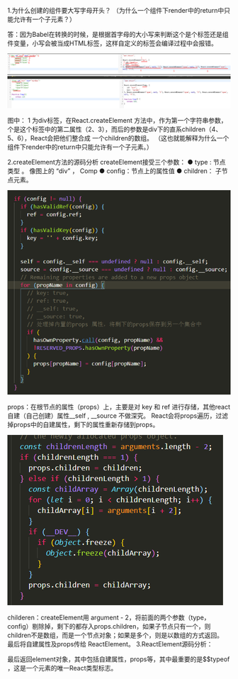  1.为什么创建的组件要大写字母开头？ （为什么一个组件下render中的return中只能允许有一个子元素？）

 答：因为Babel在转换的时候，是根据首字母的大小写来判断这个是个标签还是组件变量，小写会被当成HTML标签，这样自定义的标签会编译过程中会报错。

![Alt text](./img/1.png)
![Alt text](./img/2.png)

  图中： 1 为div标签，在React.createElement 方法中，作为第一个字符串参数，个是这个标签中的第二属性（2、3），而后的参数是div下的直系children（4、5、6），React会把他们整合成 一个children的数组。
（这也就能解释为什么一个组件下render中的return中只能允许有一个子元素。）

2.createElement方法的源码分析
createElement接受三个参数：
  ● type : 节点类型 。 像图上的  “div”  ，  Comp
  ● config：节点上的属性值
  ● children： 子节点元素。 

![Alt text](./img/3.png)


props：在根节点的属性（props）上，主要是对 key 和 ref 进行存储，其他react自建（自己创建）属性__self , __source 不做深究。
React会将props遍历，过滤掉props中的自建属性，剩下的属性重新存储到props。

![Alt text](./img/4.png)

childeren：createElement用 argument - 2，将前面的两个参数（type，config）剔除掉，剩下的都存入props.children，如果子节点只有一个，则children不是数组，而是一个节点对象；如果是多个，则是以数组的方式返回。
最后将自建属性及props传给 ReactElement。
3.ReactElement源码分析：
    
最后返回element对象，其中包括自建属性，props等，其中最重要的是$$typeof ，这是一个元素的唯一React类型标志。




















